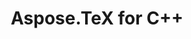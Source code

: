 ---
title: Aspose.TeX for C++
type: docs
weight: 12
url: /cpp/
keywords: 
description: 
is_root: true
---